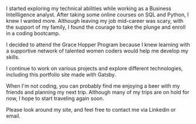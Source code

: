 I started exploring my technical abilities while working as a Business Intellligence analyst. After taking some online courses on SQL and Python, I knew I wanted more. Although leaving my job mid-career was scary, with the support of my family, I found the courage to take the plunge and enroll in a coding bootcamp.

I decided to attend the Grace Hopper Program because I knew learning with a supportive network of talented women coders would help me develop my skills.

I continue to work on various projects and explore different technologies, including this portfolio site made with Gatsby.

When I'm not coding, you can probably find me enjoying a beer with my friends and planning my next trip. Although many of my trips are on hold for now, I hope to start traveling again soon.

Please look around my site, and feel free to contact me via Linkedin or email.
